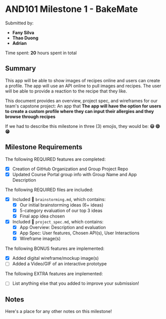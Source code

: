 <!-- (This is a comment) INSTRUCTIONS: Go through this page and fill out any **bolded** entries with their correct values.-->

# AND101 Milestone 1 - **BakeMate**

Submitted by:
- **Fany Silva**
- **Thao Duong**
- **Adrian**

Time spent: **20** hours spent in total

## Summary
This app will be able to show images of recipes online and users can create a profile. The app will use an API online to pull images and recipes. The user will be able to provide a reaction to the recipe that they like.

This document provides an overview, project spec, and wireframes for our team's capstone project: An app that **The app will have the option for users to create a custom profile where they can input their allergies and they browse through recipes**

If we had to describe this milestone in three (3) emojis, they would be: **😃 😄 😁**

## Milestone Requirements

<!-- Please be sure to change the [ ] to [x] for any features you completed.  If a feature is not checked [x], you might miss the points for that item! -->

The following REQUIRED features are completed:

- [X] Creation of GitHub Organization and Group Project Repo
- [X] Updated Course Portal group info with Group Name and App Description

The following REQUIRED files are included:

- [X] Included 📄 `brainstorming.md`, which contains:
  - [X] Our initial brainstorming ideas (6+ ideas)
  - [X] 5-category evaluation of our top 3 ideas
  - [X] Final app idea chosen
- [X] Included 📄 `project_spec.md`, which contains:
  - [X] App Overview: Description and evaluation
  - [X] App Spec: User features, Chosen API(s), User Interactions
  - [X] Wireframe image(s)

The following BONUS features are implemented:

- [X] Added digital wireframe/mockup image(s)
- [ ] Added a Video/GIF of an interactive prototype

The following EXTRA features are implemented:

- [ ] List anything else that you added to improve your submission!

## Notes

Here's a place for any other notes on this milestone!
